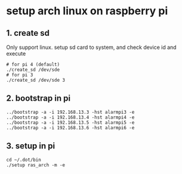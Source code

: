 # setup arch linux on raspberry pi
## 1. create sd

Only support linux.
setup sd card to system, and check device id and execute

```
# for pi 4 (default)
./create_sd /dev/sde
# for pi 3
./create_sd /dev/sde 3
```

## 2. bootstrap in pi

```
../bootstrap -a -i 192.168.13.3 -hst alarmpi3 -e
../bootstrap -a -i 192.168.13.4 -hst alarmpi4 -e
../bootstrap -a -i 192.168.13.5 -hst alarmpi5 -e
../bootstrap -a -i 192.168.13.6 -hst alarmpi6 -e
```

## 3. setup in pi

```
cd ~/.dot/bin
./setup ras_arch -m -e
```

<!--
# Install arch linux to raspberry pi 3 via ubuntu

## Refs
- [Official](https://archlinuxarm.org/platforms/armv8/broadcom/raspberry-pi-3)
- [raspberry pi](https://wiki.archlinux.jp/index.php/Raspberry_Pi#Ethernet_.E3.82.92.E4.BD.BF.E3.82.8F.E3.81.9A.E3.81.AB_WLAN_.E3.82.92.E8.A8.AD.E5.AE.9A)

## Prepare
```sh
# ar: Ignoring unknown extended header keyword 'SCHILY.dev'
sudo apt-get install bsdtar
```

# Error
## bsdtar: Ignoring malformed pax extended attribute
- [Raspberry Pi 3にArch LinuxARM(2017年3月1日リリースARMｖ7)をインストール](https://itdecoboconikki.com/2017/03/18/raspberry-pi-3-arch-linux-arm-v7-2017-03-01-install/)

```sh
mkdir tmp && cd tmp
wget https://www.libarchive.org/downloads/libarchive-3.3.1.tar.gz
tar xzf libarchive-3.3.1.tar.gz
cd libarchive-3.3.1
./configure
make
sudo make install
```

## setup arch on raspberry
```sh
# package update
pacman -Syu
pacman -S lshw
reboot
```

### setup wifi static network

```sh
# disable ipv6
echo "net.ipv6.conf.all.disable_ipv6 = 1" > /etc/sysctl.d/40-ipv6.conf
# power save mode off
iw wlan0 set power_save off
# check status
iwconfig wlan0

# static wifi setting
#cp /etc/netctl/examples/wireless-wpa /etc/netctl/profile
cp /etc/netctl/examples/wireless-wpa-static /etc/netctl/wlan
vi /etc/netctl/wlan
# test add profile
netctl start wlan
# enable add profile
netctl enable wlan

# static eth setting
cp /etc/netctl/examples/ethernet-static /etc/netctl/eth
vi /etc/netctl/eth
netctl start eth
netctl enable eth


# if not work
#systemctl status network
bash -c 'net link set eth0 down && netctl start profile-eth-static'

reboot
```

### setup system
```sh
loadkeys jp106
echo "KEYMAP=jp106" > /etc/vconsole.conf

# change root password
passwd

# locale setting
# uncomment en_US.UTF-8 UTF-8 and ja_JP.UTF-8 UTF-8
vi /etc/locale.gen
locale-gen
echo "LANG=en_US.UTF-8" > /etc/locale.conf
export "LANG=en_US.UTF-8"

# date time
unlink /etc/localtime
ln -s /usr/share/zoneinfo/Asia/Tokyo /etc/localtime

# hostname
echo "arch-server" >/etc/hostname

# sudo
pacman -S sudo
# uncomment %wheel ALL=(ALL) NOPASSWD: ALL
visudo

# create sudo user
useradd -m -g wheel [hoge]
passwd hoge
```

### setup system
```sh
sudo pacman -S git
```
-->


